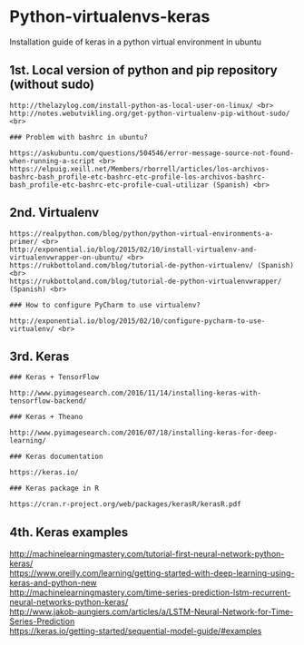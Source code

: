 # Python-virtualenvs-keras
Installation guide of keras in a python virtual environment in ubuntu

## 1st. Local version of python and pip repository (without sudo)
 
    http://thelazylog.com/install-python-as-local-user-on-linux/ <br>
    http://notes.webutvikling.org/get-python-virtualenv-pip-without-sudo/ <br>

    ### Problem with bashrc in ubuntu?

    https://askubuntu.com/questions/504546/error-message-source-not-found-when-running-a-script <br>
    https://elpuig.xeill.net/Members/rborrell/articles/los-archivos-bashrc-bash_profile-etc-bashrc-etc-profile-los-archivos-bashrc-bash_profile-etc-bashrc-etc-profile-cual-utilizar (Spanish) <br>

## 2nd. Virtualenv

    https://realpython.com/blog/python/python-virtual-environments-a-primer/ <br>
    http://exponential.io/blog/2015/02/10/install-virtualenv-and-virtualenvwrapper-on-ubuntu/ <br>
    https://rukbottoland.com/blog/tutorial-de-python-virtualenv/ (Spanish) <br>
    https://rukbottoland.com/blog/tutorial-de-python-virtualenvwrapper/ (Spanish) <br>

    ### How to configure PyCharm to use virtualenv?

    http://exponential.io/blog/2015/02/10/configure-pycharm-to-use-virtualenv/ <br>

## 3rd. Keras

    ### Keras + TensorFlow

    http://www.pyimagesearch.com/2016/11/14/installing-keras-with-tensorflow-backend/

    ### Keras + Theano

    http://www.pyimagesearch.com/2016/07/18/installing-keras-for-deep-learning/

    ### Keras documentation

    https://keras.io/

    ### Keras package in R

    https://cran.r-project.org/web/packages/kerasR/kerasR.pdf

## 4th. Keras examples

http://machinelearningmastery.com/tutorial-first-neural-network-python-keras/ <br>
https://www.oreilly.com/learning/getting-started-with-deep-learning-using-keras-and-python-new <br>
http://machinelearningmastery.com/time-series-prediction-lstm-recurrent-neural-networks-python-keras/ <br>
http://www.jakob-aungiers.com/articles/a/LSTM-Neural-Network-for-Time-Series-Prediction <br>
https://keras.io/getting-started/sequential-model-guide/#examples <br>


